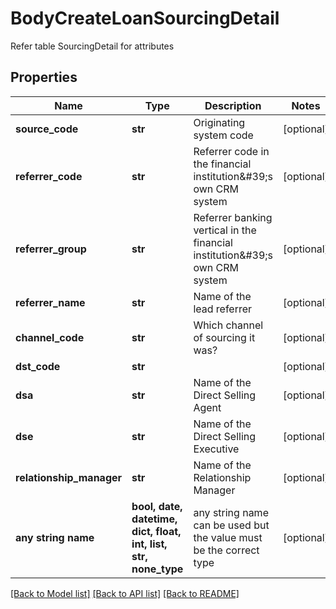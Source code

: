 # BodyCreateLoanSourcingDetail

Refer table SourcingDetail for attributes

## Properties
Name | Type | Description | Notes
------------ | ------------- | ------------- | -------------
**source_code** | **str** | Originating system code | [optional] 
**referrer_code** | **str** | Referrer code in the financial institution&amp;#39;s own CRM system | [optional] 
**referrer_group** | **str** | Referrer banking vertical in the financial institution&amp;#39;s own CRM system | [optional] 
**referrer_name** | **str** | Name of the lead referrer | [optional] 
**channel_code** | **str** | Which channel of sourcing it was? | [optional] 
**dst_code** | **str** |  | [optional] 
**dsa** | **str** | Name of the Direct Selling Agent | [optional] 
**dse** | **str** | Name of the Direct Selling Executive | [optional] 
**relationship_manager** | **str** | Name of the Relationship Manager | [optional] 
**any string name** | **bool, date, datetime, dict, float, int, list, str, none_type** | any string name can be used but the value must be the correct type | [optional]

[[Back to Model list]](../README.md#documentation-for-models) [[Back to API list]](../README.md#documentation-for-api-endpoints) [[Back to README]](../README.md)


